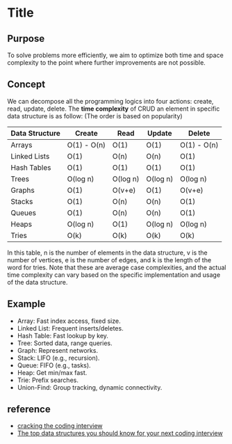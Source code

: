 # Title

## Purpose

To solve problems more efficiently, we aim to optimize both time and space complexity to the point where further improvements are not possible.

## Concept

We can decompose all the programming logics into four actions: create, read, update, delete. The **time complexity** of CRUD an element in specific data structure is as follow: (The order is based on popularity)

| Data Structure  | Create       | Read        | Update      | Delete      |
|-----------------|--------------|-------------|-------------|-------------|
| Arrays          | O(1) - O(n)  | O(1)        | O(1)        | O(1) - O(n) |
| Linked Lists    | O(1)         | O(n)        | O(n)        | O(1)        |
| Hash Tables     | O(1)         | O(1)        | O(1)        | O(1)        |
| Trees           | O(log n)     | O(log n)    | O(log n)    | O(log n)    |
| Graphs          | O(1)         | O(v+e)      | O(1)        | O(v+e)      |
| Stacks          | O(1)         | O(n)        | O(n)        | O(1)        |
| Queues          | O(1)         | O(n)        | O(n)        | O(1)        |
| Heaps           | O(log n)     | O(1)        | O(log n)    | O(log n)    |
| Tries           | O(k)         | O(k)        | O(k)        | O(k)        |


In this table, n is the number of elements in the data structure, v is the number of vertices, e is the number of edges, and k is the length of the word for tries. Note that these are average case complexities, and the actual time complexity can vary based on the specific implementation and usage of the data structure.

## Example

* Array: Fast index access, fixed size.
* Linked List: Frequent inserts/deletes.
* Hash Table: Fast lookup by key.
* Tree: Sorted data, range queries.
* Graph: Represent networks.
* Stack: LIFO (e.g., recursion).
* Queue: FIFO (e.g., tasks).
* Heap: Get min/max fast.
* Trie: Prefix searches.
* Union-Find: Group tracking, dynamic connectivity.

## reference

* [cracking the coding interview](https://www.amazon.com/Cracking-Coding-Interview-Programming-Questions/dp/0984782850)
* [The top data structures you should know for your next coding interview](https://www.freecodecamp.org/news/the-top-data-structures-you-should-know-for-your-next-coding-interview-36af0831f5e3/)
